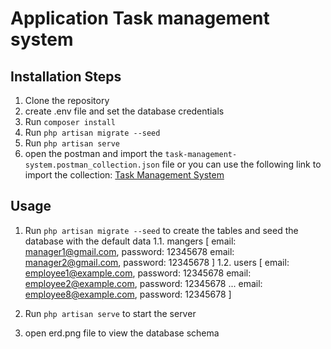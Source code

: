 # Application Task management system

## Installation Steps
1. Clone the repository
2. create .env file and set the database credentials
3. Run `composer install`
4. Run `php artisan migrate --seed`
5. Run `php artisan serve`
6. open the postman and import the `task-management-system.postman_collection.json` file or you can use the following link to import the collection: [Task Management System](https://documenter.getpostman.com/view/24019984/2sAYdiopTu)



## Usage
1. Run `php artisan migrate --seed` to create the tables and seed the database with the default data
1.1. mangers [
    email: manager1@gmail.com, password: 12345678 
    email: manager2@gmail.com, password: 12345678
    ]
1.2. users [
    email: employee1@example.com, password: 12345678
    email: employee2@example.com, password: 12345678
    ...
    email: employee8@example.com, password: 12345678
    ]
2. Run `php artisan serve` to start the server

3. open erd.png file to view the database schema



